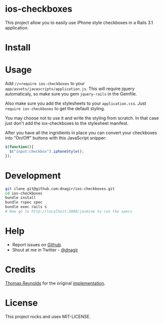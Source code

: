 ios-checkboxes
========================================

This project allow you to easily use iPhone style checkboxes in a Rails 3.1 application.

Install
========================================


Usage
========================================

Add `//=require ios-checkboxes` to your `app/assets/javascripts/application.js`.
This will require jquery automaticaly, so make sure you gem `jquery-rails` in the Gemfile.

Also make sure you add the stylesheets to your `application.css`.
Just `require ios-checkboxes` to get the default styling.

You may choose not to use it and write the styling from scratch. In that case just don't add the iox-checkboxes to the stylesheet manifest.


After you have all the ingridients in place you can convert your checkboxes into "On/Off" buttons
with this JavaScript snipper:

```javascript
$(function(){
  $("input:checkbox").iphoneStyle();
});
```

Development
========================================

```bash
git clone git@github.com:dnagir/ios-checkboxes.git
cd ios-checkboxes
bundle install
bundle rspec spec
bundle exec rails s
# Now go to http://localhost:3000/jasmine to run the specs
```

Help
========================================

- Report issues on [Github](https://github.com/dnagir/ios-checkboxes/issues).
- Shout at me in Twitter - [@dnagir](http://twitter.com/dangir)


Credits
========================================

[Thomas Reynolds](https://github.com/tdreyno) for the original [implementation](https://github.com/tdreyno/iphone-style-checkboxes).


License
========================================

This project rocks and uses MIT-LICENSE.
